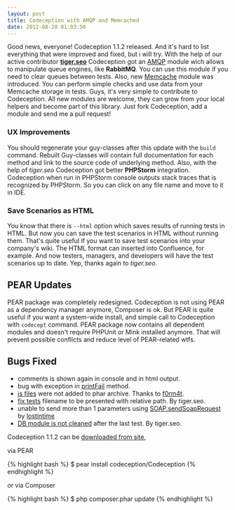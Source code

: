 ```yaml
---
layout: post
title: Codeception with AMQP and Memcached
date: 2012-08-28 01:03:50
---
```


Good news, everyone! Codeception 1.1.2 released. And it's hard to list everything that were improved and fixed, but i will try.
With the help of our active contributor **[tiger.seo](https://github.com/tiger-seo)** Codeception got an [AMQP](http://codeception.com/docs/modules/AMQP) module wich allows to manipulate queue engines, like **RabbitMQ**. You can use this module if you need to clear queues between tests. Also, new [Memcache](http://codeception.com/docs/modules/Memcache) module was introduced. You can perform simple checks and use data from your Memcache storage in tests. Guys, it's very simple to contribute to Codeception. All new modules are welcome, they can grow from your local helpers and become part of this library. Just fork Codeception, add a module and send me a pull request!

### UX Improvements

You should regenerate your guy-classes after this update with the `build` command. Rebuilt Guy-classes will contain full documentation for each method and link to the source code of underlying method. Also, with the help of *tiger.seo* Codeception got better **PHPStorm** integration. Codeception when run in PHPStorm console outputs stack traces that is recognized by PHPStorm. So you can click on any file name and move to it in IDE.

### Save Scenarios as HTML

You know that there is `--html` option which saves results of running tests in HTML. But now you can save the test scenarios in HTML without running them. That's quite useful if you want to save test scenarios into your company's wiki. The HTML format can inserted into Confluence, for example. And now testers, managers, and developers will have the test scenarios up to date. Yep, thanks again to *tiger.seo*.

## PEAR Updates

PEAR package was completely redesigned. Codeception is not using PEAR as a dependency manager anymore, Composer is ok. But PEAR is quite useful if you want a system-wide install, and simple call to Codeception with `codecept` command. PEAR package now contains all dependent modules and doesn't require PHPUnit or Mink installed anymore. That will prevent possible conflicts and reduce level of PEAR-related wtfs.

## Bugs Fixed

* comments is shown again in console and in html output.
* bug with exception in [printFail](https://github.com/Codeception/Codeception/issues/48) method.
* [js files](https://github.com/Codeception/Codeception/pull/45) were not added to phar archive. Thanks to [f0rm4t](https://github.com/f0rm4t).
* [fix tests](https://github.com/Codeception/Codeception/pull/46) filename to be presented with relative path. By tiger.seo.
* unable to send more than 1 parameters using [SOAP.sendSoapRequest](https://github.com/Codeception/Codeception/pull/54) by [lostintime](https://github.com/lostintime)
* [DB module is not cleaned](https://github.com/Codeception/Codeception/pull/43) after the last test. By tiger.seo.

Codeception 1.1.2 can be [downloaded from site](http://codeception.com/thanks.html),

via PEAR

{% highlight bash %}
$ pear install codeception/Codeception
{% endhighlight %}

or via Composer

{% highlight bash %}
$ php composer.phar update
{% endhighlight %}